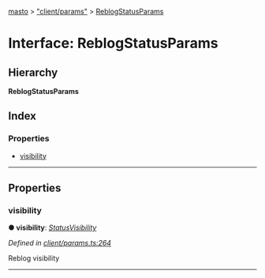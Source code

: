 [masto](../README.md) > ["client/params"](../modules/_client_params_.md) > [ReblogStatusParams](../interfaces/_client_params_.reblogstatusparams.md)

# Interface: ReblogStatusParams

## Hierarchy

**ReblogStatusParams**

## Index

### Properties

* [visibility](_client_params_.reblogstatusparams.md#visibility)

---

## Properties

<a id="visibility"></a>

###  visibility

**● visibility**: *[StatusVisibility](../modules/_entities_status_.md#statusvisibility)*

*Defined in [client/params.ts:264](https://github.com/neet/masto.js/blob/cdad6ed/src/client/params.ts#L264)*

Reblog visibility

___

